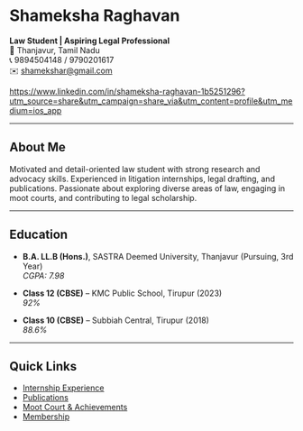 # Shameksha Raghavan

**Law Student | Aspiring Legal Professional**  
📍 Thanjavur, Tamil Nadu  
📞 9894504148 / 9790201617  
✉️ [shamekshar@gmail.com](mailto:shamekshar@gmai.com) 


https://www.linkedin.com/in/shameksha-raghavan-1b5251296?utm_source=share&utm_campaign=share_via&utm_content=profile&utm_medium=ios_app


---

## About Me
Motivated and detail-oriented law student with strong research and advocacy skills. Experienced in litigation internships, legal drafting, and publications. Passionate about exploring diverse areas of law, engaging in moot courts, and contributing to legal scholarship.  

---

## Education
- **B.A. LL.B (Hons.)**, SASTRA Deemed University, Thanjavur (Pursuing, 3rd Year)  
  *CGPA: 7.98*  

- **Class 12 (CBSE)** – KMC Public School, Tirupur (2023)  
  *92%*  

- **Class 10 (CBSE)** – Subbiah Central, Tirupur (2018)  
  *88.6%*  

---

## Quick Links
- [Internship Experience](experience.md)  
- [Publications](Publications.md)  
- [Moot Court & Achievements](achievements.md)
- [Membership](membership.md)
